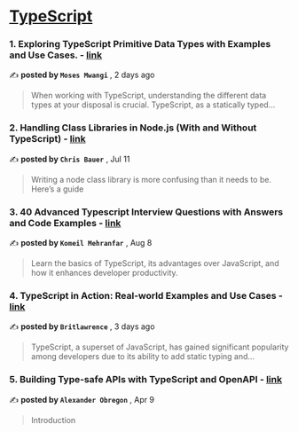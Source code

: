 
<h1><a href=https://medium.com/tag/typescript-tips/recommended target="_blank" rel="noopener noreferrer">TypeScript</a></h1>
<h3>1. Exploring TypeScript Primitive Data Types with Examples and Use Cases. - <a href=https://medium.com/@MosesSoftEng/exploring-typescript-primitive-data-types-with-examples-and-use-cases-3c9487d74a43?source=tag_recommended_feed---------0-84----------typescript_tips----------7e107db3_534a_4178_a582_7bbc69914472------- target="_blank" rel="noopener noreferrer">link</a></h3>

✍️ **posted by `Moses Mwangi`** <date> , 2 days ago</date>

<blockquote>When working with TypeScript, understanding the different data types at your disposal is crucial. TypeScript, as a statically typed…</blockquote>

<h3>2. Handling Class Libraries in Node.js (With and Without TypeScript) - <a href=https://medium.com/better-programming/handling-class-libraries-in-node-js-with-and-without-typescript-39b73b2186b6?source=tag_recommended_feed---------1-107----------typescript_tips----------7e107db3_534a_4178_a582_7bbc69914472------- target="_blank" rel="noopener noreferrer">link</a></h3>

✍️ **posted by `Chris Bauer`** <date> , Jul 11</date>

<blockquote>Writing a node class library is more confusing than it needs to be. Here’s a guide</blockquote>

<h3>3. 40 Advanced Typescript Interview Questions with Answers and Code Examples - <a href=https://medium.com/@komeil.mehranfar/40-advanced-typescript-interview-questions-with-answers-and-code-examples-9b75b9df45d6?source=tag_recommended_feed---------2-85----------typescript_tips----------7e107db3_534a_4178_a582_7bbc69914472------- target="_blank" rel="noopener noreferrer">link</a></h3>

✍️ **posted by `Komeil Mehranfar`** <date> , Aug 8</date>

<blockquote>Learn the basics of TypeScript, its advantages over JavaScript, and how it enhances developer productivity.</blockquote>

<h3>4. TypeScript in Action: Real-world Examples and Use Cases - <a href=https://medium.com/@brittanylawrence_68701/typescript-in-action-real-world-examples-and-use-cases-1f07ae798e57?source=tag_recommended_feed---------3-84----------typescript_tips----------7e107db3_534a_4178_a582_7bbc69914472------- target="_blank" rel="noopener noreferrer">link</a></h3>

✍️ **posted by `Britlawrence`** <date> , 3 days ago</date>

<blockquote>TypeScript, a superset of JavaScript, has gained significant popularity among developers due to its ability to add static typing and…</blockquote>

<h3>5. Building Type-safe APIs with TypeScript and OpenAPI - <a href=https://medium.com/@AlexanderObregon/building-type-safe-apis-with-typescript-and-openapi-1f78b4b94ee4?source=tag_recommended_feed---------4-85----------typescript_tips----------7e107db3_534a_4178_a582_7bbc69914472------- target="_blank" rel="noopener noreferrer">link</a></h3>

✍️ **posted by `Alexander Obregon`** <date> , Apr 9</date>

<blockquote>Introduction</blockquote>

